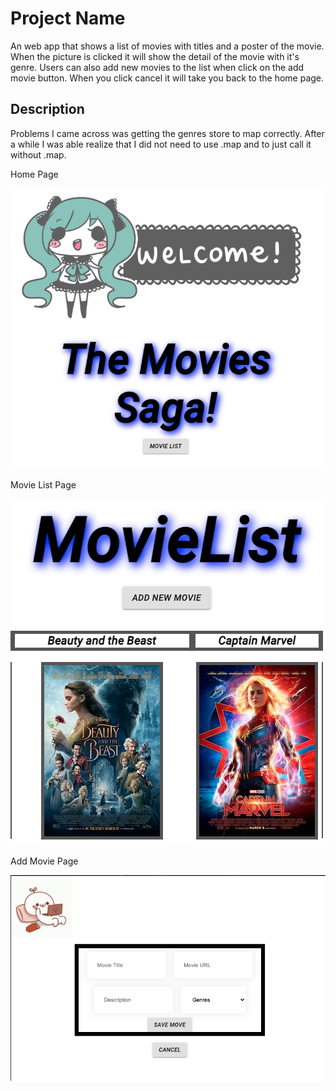 # Project Name

An web app that shows a list of movies with titles and a poster of the movie. When the picture is clicked it will show the detail of the movie with it's genre. Users can also add new movies to the list when click on the add movie button. When you click cancel it will take you back to the home page. 

## Description

Problems I came across was getting the genres store to map correctly. After a while I was able realize that I did not need to use .map and to just call it without .map.

Home Page

![Select Home Page](Pictures/ScreenShot.png)

Movie List Page

![Select Movie List Page](Pictures/ScreenShot2.png)

Add Movie Page

![Select Add Move Page](Pictures/ScreenShot3.png)
